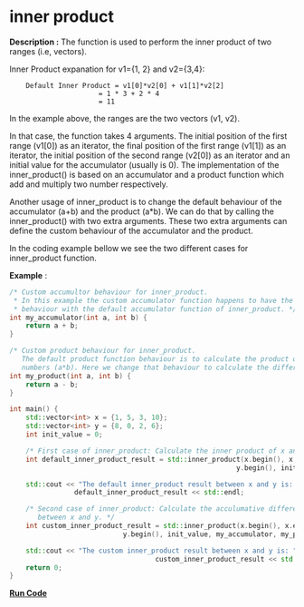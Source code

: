 # inner product

**Description :** The function is used to perform the inner product of two ranges (i.e, vectors).

Inner Product expanation for v1={1, 2} and v2={3,4}:

        Default Inner Product = v1[0]*v2[0] + v1[1]*v2[2]
		                  = 1 * 3 + 2 * 4
		                  = 11

In the example above, the ranges are the two vectors (v1, v2).

In that case, the function takes 4 arguments. The initial position of the first range (v1[0]) as an iterator, the final position of the first range (v1[1]) as an iterator, the initial position of the second range (v2[0]) as an iterator and an initial value for the accumulator (usually is 0). The implementation of the inner_product() is based on an accumulator and a product function which add and multiply two number respectively.

Another usage of inner_product is to change the default behaviour of the accumulator (a+b) and the product (a*b). We can do that by calling the inner_product() with two extra arguments. These two extra arguments can define the custom behaviour of the accumulator and the product.

In the coding example bellow we see the two different cases for inner_product function.

**Example** :
``` cpp
/* Custom accumultor behaviour for inner_product.
 * In this example the custom accumulator function happens to have the same
 * behaviour with the default accumulator function of inner_product. */
int my_accumulator(int a, int b) {
    return a + b;
}

/* Custom product behaviour for inner_product.
   The default product function behaviour is to calculate the product of two
   numbers (a*b). Here we change that behaviour to calculate the difference. */
int my_product(int a, int b) {
    return a - b;
}

int main() {
    std::vector<int> x = {1, 5, 3, 10};
    std::vector<int> y = {8, 0, 2, 6};
    int init_value = 0;

    /* First case of inner_product: Calculate the inner product of x and y */
    int default_inner_product_result = std::inner_product(x.begin(), x.end(),
                                                        y.begin(), init_value);

    std::cout << "The default inner_product result between x and y is: " <<
                default_inner_product_result << std::endl;

    /* Second case of inner_product: Calculate the acculumative difference
       between x and y. */
    int custom_inner_product_result = std::inner_product(x.begin(), x.end(),
                            y.begin(), init_value, my_accumulator, my_product);

    std::cout << "The custom inner_product result between x and y is: " <<
                                    custom_inner_product_result << std::endl;
    return 0;
}
```
**[Run Code](https://rextester.com/DBTRP29560)**
